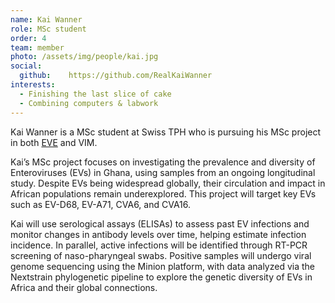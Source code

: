 ```yaml
---
name: Kai Wanner
role: MSc student
order: 4
team: member
photo: /assets/img/people/kai.jpg
social:
  github:    https://github.com/RealKaiWanner
interests:
  - Finishing the last slice of cake
  - Combining computers & labwork
---
```


Kai Wanner is a MSc student at Swiss TPH who is pursuing his MSc project in both [EVE](https://eve-lab.org/) and VIM.

Kai’s MSc project focuses on investigating the prevalence and diversity of Enteroviruses (EVs) in Ghana, using samples from an ongoing longitudinal study. Despite EVs being widespread globally, their circulation and impact in African populations remain underexplored. This project will target key EVs such as EV-D68, EV-A71, CVA6, and CVA16.

Kai will use serological assays (ELISAs) to assess past EV infections and monitor changes in antibody levels over time, helping estimate infection incidence. In parallel, active infections will be identified through RT-PCR screening of naso-pharyngeal swabs. Positive samples will undergo viral genome sequencing using the Minion platform, with data analyzed via the Nextstrain phylogenetic pipeline to explore the genetic diversity of EVs in Africa and their global connections. 

